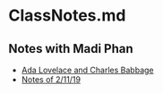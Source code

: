 # ClassNotes.md
## Notes with Madi Phan

* [Ada Lovelace and Charles Babbage](https://phanmad000.github.io/ClassNotes_md/LovelaceandBabbage.md)
* [Notes of 2/11/19](https://phanmad000.github.io/ClassNotes_md/2-11-19.md)
